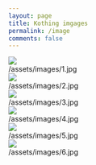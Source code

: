 ```yaml
---
layout: page
title: Kothing imgages
permalink: /image
comments: false
---
```


<div class="container">
  <div class="row">
    <!--img-->
    <div class="col-lg-4 col-md-6 mb-30px card-group">
      <div class="card h-100">
        <div class="maxthumb"><img class="class="img-fluid" src='https://kothing.github.io/assets/images/1.jpg' /></div>
        <div class="card-body">/assets/images/1.jpg</div>
      </div>
    </div>
    <!--img-->
    <div class="col-lg-4 col-md-6 mb-30px card-group">
      <div class="card h-100">
        <div class="maxthumb"><img class="class="img-fluid" src='https://kothing.github.io/assets/images/2.jpg' /></div>
        <div class="card-body">/assets/images/2.jpg</div>
      </div>
    </div>
    <!--img-->
    <div class="col-lg-4 col-md-6 mb-30px card-group">
      <div class="card h-100">
        <div class="maxthumb"><img class="class="img-fluid" src='https://kothing.github.io/assets/images/3.jpg' /></div>
        <div class="card-body">/assets/images/3.jpg</div>
      </div>
    </div>
    <!--img-->
    <div class="col-lg-4 col-md-6 mb-30px card-group">
      <div class="card h-100">
        <div class="maxthumb"><img class="class="img-fluid" src='https://kothing.github.io/assets/images/4.jpg' /></div>
        <div class="card-body">/assets/images/4.jpg</div>
      </div>
    </div>
    <!--img-->
    <div class="col-lg-4 col-md-6 mb-30px card-group">
      <div class="card h-100">
        <div class="maxthumb"><img class="class="img-fluid" src='https://kothing.github.io/assets/images/5.jpg' /></div>
        <div class="card-body">/assets/images/5.jpg</div>
      </div>
    </div>
    <!--img-->
    <div class="col-lg-4 col-md-6 mb-30px card-group">
      <div class="card h-100">
        <div class="maxthumb"><img class="class="img-fluid" src='https://kothing.github.io/assets/images/6.jpg' /></div>
        <div class="card-body">/assets/images/6.jpg</div>
      </div>
    </div>
  </div>
</div>
